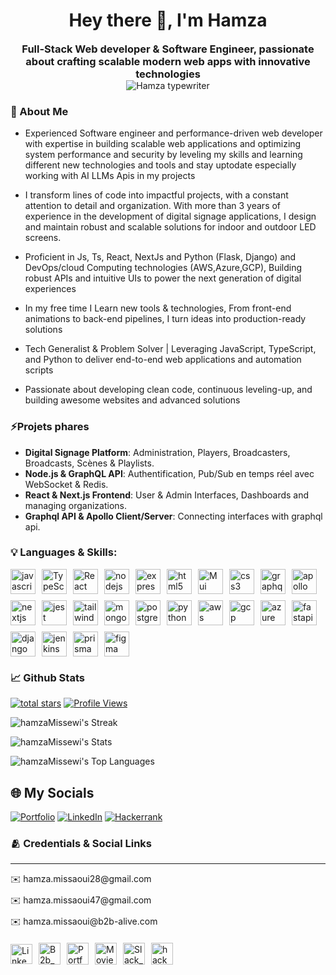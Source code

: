 <!-- <div align="center">
  <img src="https://art.pixilart.com/cb97514d85c12ba.gif" width="100%" alt="MasterHead" />
</div> -->
<!-- ### -->

<h1 align="center">Hey there 👋, I'm Hamza</h1>

<!-- # Hey there 👋, I'm **Hamza** -->

<!-- <p align="center">k**Full-Stack Web Developer** | **Design Engineer** | **Creative Entrepreneur**</p> -->

<h3 align="center" style="text-align:center;max-width:800px;margin:0 auto">Full-Stack Web developer & Software Engineer, passionate about crafting scalable modern web apps with innovative technologies</h3>

<!-- [![Typing SVG](https://readme-typing-svg.demolab.com?font=Fira+Code&weight=600&size=22&duration=3000&pause=1000&color=00FF00&width=1000&center=true&vCenter=true&width=600&lines=Welcome to my gitHub profile;I have what it takes to make your ideas into reactive websites;I've the skills to create awesome websites+%F0%9F%8E%A8)](https://git.io/typing-svg) -->

<div align="center" style="max-width:800px;margin:0 auto">
<img src="https://readme-typing-svg.demolab.com?font=Fira+Code&weight=600&size=20&duration=3000&pause=1000&color=00FF00&center=true&vCenter=true&width=800&lines=Welcome+to+my+gitHub+profile;I+am+experienced+fullstack+web+and+devops+developer;I+have+what+you+need+to+make+your+ideas+into+reality;I+have+experience+in+modern+languages+and+devops+tools;I+am+passionate+about+creating+awesome+websites+%F0%9F%8E%A8" alt="Hamza typewriter" />
</div>

<!--
<div align="center">
  <img src="https://art.pixilart.com/cb97514d85c12ba.gif" width="100%" alt="MasterHead" />
</div> -->

###

<h3 align="left">🚀 About Me</h3>

<p align="left">

-   Experienced Software engineer and performance-driven web developer with expertise in building scalable web applications and optimizing system performance and security by leveling my skills and learning different new technologies and tools and stay uptodate especially working with AI LLMs Apis in my projects

-   I transform lines of code into impactful projects, with a constant attention to detail and organization. With more than 3 years of experience in the development of digital signage applications, I design and maintain robust and scalable solutions for indoor and outdoor LED screens.

-   Proficient in Js, Ts, React, NextJs and Python (Flask, Django) and DevOps/cloud Computing technologies (AWS,Azure,GCP), Building robust APIs and intuitive UIs to power the next generation of digital experiences

-   In my free time I Learn new tools & technologies, From front-end animations to back-end pipelines, I turn ideas into production-ready solutions

-   Tech Generalist & Problem Solver | Leveraging JavaScript, TypeScript, and Python to deliver end-to-end web applications and automation scripts

-   Passionate about developing clean code, continuous leveling-up, and building awesome websites and advanced solutions
</p>

### ⚡Projets phares

-   **Digital Signage Platform**: Administration, Players, Broadcasters, Broadcasts, Scènes & Playlists.
-   **Node.js & GraphQL API**: Authentification, Pub/Sub en temps réel avec WebSocket & Redis.
-   **React & Next.js Frontend**: User & Admin Interfaces, Dashboards and managing organizations.
-   **Graphql API & Apollo Client/Server**: Connecting interfaces with graphql api.

###

<!-- <h3 align="left">🛠 Languages & Skills:</h3> -->
<h3 align="left">💡 Languages & Skills:</h3>
<div align="left" style="display:flex;flex-wrap:wrap;gap:10px;max-width:800px;margin-bottom:20px">
<a href="https://developer.mozilla.org/en-US/docs/Web/JavaScript" target="_blank" style="decoration:none"> <img src="https://skillicons.dev/icons?i=js" alt="javascript" width="40" height="40"/></a>
<a><img alt="TypeScript" width="40" height="40" src="https://skillicons.dev/icons?i=ts" /></a>
<a href="https://reactjs.org/" target="_blank">
<img alt="React" width="40" height="40" src="https://skillicons.dev/icons?i=react" />
</a>
<a href="https://nodejs.org" target="_blank" style="decoration:none">
<img src="https://skillicons.dev/icons?i=nodejs" alt="nodejs" width="40" height="40"/>
</a>
<a href="https://expressjs.com" target="_blank">
<img src="https://skillicons.dev/icons?i=express" alt="express" width="40" height="40"/>
</a>
<!-- <a href="https://expressjs.com" target="_blank"> -->
<!-- <img src="https://raw.githubusercontent.com/koajs/koa/HEAD/docs/logo.png" alt="express" width="40" height="35" style="margin-right:8px;margin-bottom:5px"/> -->
<!-- <img src="https://www.vectorlogo.zone/logos/koajs/koajs.svg" alt="express" width="40" height="35" style="margin-right:8px;margin-bottom:5px"/> -->
<!-- </a> -->
<a href="https://www.w3.org/html/" target="_blank" style="decoration:none"> 
<img src="https://skillicons.dev/icons?i=html" alt="html5" width="40" height="40"/>
</a>
<a href="https://mui.com/" target="_blank" style="decoration:none">
<img src="https://skillicons.dev/icons?i=mui" alt="Mui" width="40" height="40"/>
</a>
<a href="https://www.w3schools.com/css/" target="_blank" style="decoration:none"> 
<img src="https://skillicons.dev/icons?i=css" alt="css3" width="40" height="40"/>
</a>
<a href="https://graphql.org/" target="_blank">
<img src="https://skillicons.dev/icons?i=graphql" alt="graphql" width="40" height="40"/>
</a>
<a href="https://www.apollographql.com/" target="_blank" style="decoration:none">
<img src="https://skillicons.dev/icons?i=apollo" alt="apollo" width="40" height="40"/>
</a>
<a href="https://nextjs.org/" target="_blank" style="decoration:none"> 
<img src="https://skillicons.dev/icons?i=nextjs" alt="nextjs" width="40" height="40"/>
</a>
<!-- <a href="https://www.gatsbyjs.com/" target="_blank" style="decoration:none"> <img src="https://www.vectorlogo.zone/logos/gatsbyjs/gatsbyjs-icon.svg" alt="gatsby" width="40" height="40" style="margin-right:8px;margin-bottom:5px"/></a> -->
<!-- <a href="https://nuxtjs.org/" target="_blank" style="decoration:none"> <img src="https://www.vectorlogo.zone/logos/nuxtjs/nuxtjs-icon.svg" alt="nuxtjs" width="40" height="40" style="margin-right:8px;margin-bottom:5px"/> </a> -->
<a href="https://jestjs.io" target="_blank">
<img src="https://skillicons.dev/icons?i=jest" alt="jest" width="40" height="40"/>
</a>
<a href="https://tailwindcss.com/" target="_blank" style="decoration:none"> 
<img src="https://skillicons.dev/icons?i=tailwind" alt="tailwind" width="40" height="40"/>
</a>
<a href="https://www.mongodb.com/" target="_blank" style="decoration:none"> 
<img src="https://skillicons.dev/icons?i=mongodb" alt="mongodb" width="40" height="40"/>
</a>
<a href="https://www.postgresql.org" target="_blank" style="decoration:none"> 
<img src="https://skillicons.dev/icons?i=postgresql" alt="postgresql" width="40" height="40"/>
</a>
<a href="https://www.python.org" target="_blank" style="decoration:none"> 
<img src="https://skillicons.dev/icons?i=python" alt="python" width="40" height="40"/>
</a>
<a href="https://aws.amazon.com" target="_blank" style="decoration:none"> 
<img src="https://skillicons.dev/icons?i=aws" alt="aws" width="40" height="40"/>
</a>
<a href="https://cloud.google.com" target="_blank" style="decoration:none"> 
<img src="https://skillicons.dev/icons?i=gcp" alt="gcp" width="40" height="40"/>
</a>
<a href="https://azure.microsoft.com" target="_blank" style="decoration:none"> 
<img src="https://skillicons.dev/icons?i=azure" alt="azure" width="40" height="40"/>
</a>
<a href="https://fastapi.tiangolo.com" target="_blank" style="decoration:none"> 
<img src="https://skillicons.dev/icons?i=fastapi" alt="fastapi" width="40" height="40"/>
</a>
<a href="https://www.djangoproject.com" target="_blank" style="decoration:none"> 
<img src="https://skillicons.dev/icons?i=django" alt="django" width="40" height="40"/>
</a>
<a href="https://www.jenkins.io" target="_blank" style="decoration:none"> 
<img src="https://skillicons.dev/icons?i=jenkins" alt="jenkins" width="40" height="40"/>
</a>
<a href="https://www.prisma.io" target="_blank" style="decoration:none"> 
<img src="https://skillicons.dev/icons?i=prisma" alt="prisma" width="40" height="40"/>
</a>
<a href="https://www.figma.com" target="_blank" style="decoration:none"> 
<img src="https://skillicons.dev/icons?i=figma" alt="figma" width="40" height="40"/>
</a>
<!-- <a href="https://www.adobe.com/products/photoshop.html" target="_blank" style="decoration:none"> <img src="https://skillicons.dev/icons?i=ps" alt="photoshop" width="40" height="40" style="margin-right:8px;margin-bottom:5px"/> </a> -->
</div>

###

<div align="center">
 <!-- <h3 align="left">📊 Github Stats</h3> -->
 <h3 align="left">📈 Github Stats</h3>

 <!-- <a href="https://github.com/hamzaMissewi?tab=followers"><img alt="followers" title="Follow me on Github" src="https://custom-icon-badges.demolab.com/github/followers/hamzaMissewi?color=236ad3&labelColor=1155ba&style=for-the-badge&logo=person-add&label=Follow&logoColor=white"/></a> -->

<p align="left">
      <a href="https://github.com/hamzaMissewi?tab=repositories&sort=stargazers">
         <img alt="total stars" title="Total stars on GitHub" src="https://custom-icon-badges.demolab.com/github/stars/hamzaMissewi?color=C79600&style=for-the-badge&labelColor=C79600&logo=star"/></a>
      <a href="https://github.com/hamzaMissewi">
         <img alt="Profile Views" title="Github Profile Views" src="https://komarev.com/ghpvc/?username=hamzaMissewi&color=A5a5a5&style=for-the-badge&label=VIEWS&logo=eye&logoColor=white"/>
         </a>

</p>

<div align="left">

![hamzaMissewi's Streak](https://github-readme-streak-stats.herokuapp.com/?user=hamzaMissewi&theme=prussian&hide_border=false)

![hamzaMissewi's Stats](https://github-readme-stats.vercel.app/api?username=hamzaMissewi&theme=prussian&show_icons=true&hide_border=false&count_private=true)

![hamzaMissewi's Top Languages](https://github-readme-stats.vercel.app/api/top-langs/?username=hamzaMissewi&theme=prussian&show_icons=true&hide_border=false&layout=compact)

</div>

</div>

## 🌐 My Socials

[![Portfolio](https://custom-icon-badges.demolab.com/badge/Portfolio-Visit-green?logo=vercel&logoColor=white)](https://www.hamza-portfolio-pro-2025.vercel.app)
[![LinkedIn](https://custom-icon-badges.demolab.com/badge/LinkedIn-Follow-blue?logo=linkedin&logoColor=white)](https://www.linkedin.com/in/hamzaMissewi)
[![Hackerrank](https://custom-icon-badges.demolab.com/badge/Hackerrank-Follow-magenta?logo=hackerrank&logoColor=white)](https://www.hackerrank.com/profile/hamza_missaoui47)

<!-- <div align="center">
  <a href="https://linkedin.com/in/hamza-missewi"
target="_blank">
    <img src="https://img.shields.io/badge/LinkedIn-0077B5?style=for-the-badge&logo=linkedin&logoColor=white" alt="LinkedIn" />
  </a>
  <a href="https://hamza-portfolio-pro-2025.vercel.app" target="_blank">
    <img src="https://img.shields.io/badge/Portfolio-FE7A16?style=for-the-badge&logo=portfolio&logoColor=white" alt="Stack Overflow" />
  </a>
  <a href="https://www.hackerrank.com/profile/hamza_missaoui47" target="_blank">
    <img src="https://img.shields.io/badge/Hacker_Rank-00A67D?style=for-the-badge&logo=hacker-rank&logoColor=white" alt="Peerlist" />
  </a>
</div> -->

### 🫂 Credentials & Social Links

---

<div align="left" style="max-width:800px;margin:0 auto">
<span style="display:block;margin-bottom:10px">✉️ hamza.missaoui28@gmail.com</span>
<span style="display:block;margin-bottom:10px">✉️ hamza.missaoui47@gmail.com</span>
<span style="display:block;margin-bottom:20px">✉️ hamza.missaoui@b2b-alive.com</span>

<div style="display:flex;flex-wrap:wrap;gap:10px;align-items:center">
<a target="_blank" href="https://linkedin.com/in/hamza-missewi">
   <img alt="LinkedIn" height="32px" width="35px" src="https://skillicons.dev/icons?i=linkedin" />
</a>
<a href="https://www2.b2b-alive.com" target="blank">
<img height="35px" width="35px" alt="B2b_Alive" src="https://www2.b2b-alive.com/wp-content/uploads/2020/05/b2b-alive-logo-w.png"/>
</a>
<a target="_blank" href="https://hamza-portfolio-pro-2025.vercel.app">
   <img alt="Portfolio" height="35px" width="35px" src="https://skillicons.dev/icons?i=vercel" />
</a>
<a href="https://hamza-movies-app.vercel.app" target="blank">
<img height="35px" width="35px" alt="Movies_website" src="https://i.pinimg.com/736x/24/d0/53/24d05378a4e049358f1c237976dbbb43.jpg" />
</a>
<a href="https://hamza-slack-clone.vercel.app" target="blank">
<img height="35px" width="35px" alt="Slack_clone_hamz_app" src="https://img.freepik.com/free-psd/earth-ball-planet-isolated_23-2151806117.jpg?semt=ais_hybrid&w=740" />
</a>
<a href="https://www.hackerrank.com/profile/hamza_missaoui47" target="blank">
<img src="https://raw.githubusercontent.com/rahuldkjain/github-profile-readme-generator/master/src/images/icons/Social/hackerrank.svg" alt="hacker_hamza" height="35px" width="35px" />
</a>
</div>

<!-- 📚  -->
<!-- ⚡  -->
<!-- 💡  -->
<!-- 🔧  -->
